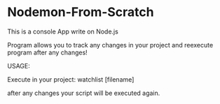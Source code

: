 # Nodemon-From-Scratch

This is a console App write on Node.js

Program allows you to track any changes in your project and reexecute program after any changes!

USAGE:

Execute in your project: watchlist [filename]

after any changes your script will be executed again.
